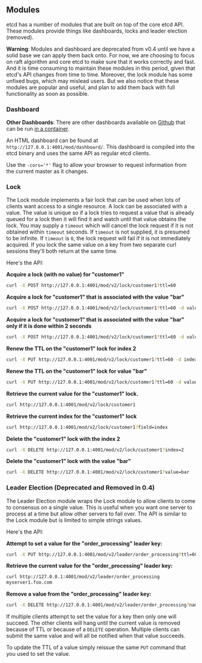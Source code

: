 ## Modules

etcd has a number of modules that are built on top of the core etcd API.
These modules provide things like dashboards, locks and leader election (removed).

**Warning**: Modules and dashboard are deprecated from v0.4 until we have a solid base we can apply them back onto.
For now, we are choosing to focus on raft algorithm and core etcd to make sure that it works correctly and fast.
And it is time consuming to maintain these modules in this period, given that etcd's API changes from time to time.
Moreover, the lock module has some unfixed bugs, which may mislead users.
But we also notice that these modules are popular and useful, and plan to add them back with full functionality as soon as possible.

### Dashboard

**Other Dashboards**: There are other dashboards available on [Github](https://github.com/henszey/etcd-browser) that can be run [in a container](https://registry.hub.docker.com/u/tomaskral/etcd-browser/).

An HTML dashboard can be found at `http://127.0.0.1:4001/mod/dashboard/`.
This dashboard is compiled into the etcd binary and uses the same API as regular etcd clients.

Use the `-cors='*'` flag to allow your browser to request information from the current master as it changes.

### Lock

The Lock module implements a fair lock that can be used when lots of clients want access to a single resource.
A lock can be associated with a value.
The value is unique so if a lock tries to request a value that is already queued for a lock then it will find it and watch until that value obtains the lock.
You may supply a `timeout` which will cancel the lock request if it is not obtained within `timeout` seconds.  If `timeout` is not supplied, it is presumed to be infinite.  If `timeout` is `0`, the lock request will fail if it is not immediately acquired.
If you lock the same value on a key from two separate curl sessions they'll both return at the same time.

Here's the API:

**Acquire a lock (with no value) for "customer1"**

```sh
curl -X POST http://127.0.0.1:4001/mod/v2/lock/customer1?ttl=60
```

**Acquire a lock for "customer1" that is associated with the value "bar"**

```sh
curl -X POST http://127.0.0.1:4001/mod/v2/lock/customer1?ttl=60 -d value=bar
```

**Acquire a lock for "customer1" that is associated with the value "bar" only if it is done within 2 seconds**

```sh
curl -X POST http://127.0.0.1:4001/mod/v2/lock/customer1?ttl=60 -d value=bar -d timeout=2
```

**Renew the TTL on the "customer1" lock for index 2**

```sh
curl -X PUT http://127.0.0.1:4001/mod/v2/lock/customer1?ttl=60 -d index=2
```

**Renew the TTL on the "customer1" lock for value "bar"**

```sh
curl -X PUT http://127.0.0.1:4001/mod/v2/lock/customer1?ttl=60 -d value=bar
```

**Retrieve the current value for the "customer1" lock.**

```sh
curl http://127.0.0.1:4001/mod/v2/lock/customer1
```

**Retrieve the current index for the "customer1" lock**

```sh
curl http://127.0.0.1:4001/mod/v2/lock/customer1?field=index
```

**Delete the "customer1" lock with the index 2**

```sh
curl -X DELETE http://127.0.0.1:4001/mod/v2/lock/customer1?index=2
```

**Delete the "customer1" lock with the value "bar"**

```sh
curl -X DELETE http://127.0.0.1:4001/mod/v2/lock/customer1?value=bar
```


### Leader Election (Deprecated and Removed in 0.4)

The Leader Election module wraps the Lock module to allow clients to come to consensus on a single value.
This is useful when you want one server to process at a time but allow other servers to fail over.
The API is similar to the Lock module but is limited to simple strings values.

Here's the API:

**Attempt to set a value for the "order_processing" leader key:**

```sh
curl -X PUT http://127.0.0.1:4001/mod/v2/leader/order_processing?ttl=60 -d name=myserver1.foo.com
```

**Retrieve the current value for the "order_processing" leader key:**

```sh
curl http://127.0.0.1:4001/mod/v2/leader/order_processing
myserver1.foo.com
```

**Remove a value from the "order_processing" leader key:**

```sh
curl -X DELETE http://127.0.0.1:4001/mod/v2/leader/order_processing?name=myserver1.foo.com
```

If multiple clients attempt to set the value for a key then only one will succeed.
The other clients will hang until the current value is removed because of TTL or because of a `DELETE` operation.
Multiple clients can submit the same value and will all be notified when that value succeeds.

To update the TTL of a value simply reissue the same `PUT` command that you used to set the value.



